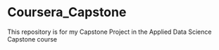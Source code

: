 # Coursera_Capstone
This repository is for my Capstone Project in the Applied Data Science Capstone course
